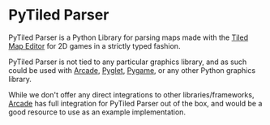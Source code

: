 # PyTiled Parser

PyTiled Parser is a Python Library for parsing maps made with the [Tiled Map Editor](https://www.mapeditor.org) for 2D games in a strictly typed fashion.

PyTiled Parser is not tied to any particular graphics library, and as such could be used with [Arcade](https://api.arcade.academy), [Pyglet](https://pyglet.readthedocs.io), [Pygame](https://www.pygame.org/news), or any other Python graphics library.

While we don't offer any direct integrations to other libraries/frameworks, [Arcade](https://api.arcade.academy) has full integration for PyTiled Parser out of the box, and would be a good resource to use as an example implementation.
